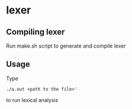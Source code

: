 # lexer
## Compiling lexer
Run make.sh script to generate and compile lexer

## Usage
Type 
```
./a.out <path to the file>' 
```
to run lexical analysis
